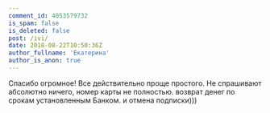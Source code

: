 ```yaml
---
comment_id: 4053579732
is_spam: false
is_deleted: false
post: /ivi/
date: 2018-08-22T10:50:36Z
author_fullname: 'Екатерина'
author_is_anon: true
---
```


<p>Спасибо огромное! Все действительно проще простого. Не спрашивают абсолютно ничего, номер карты не полностью. возврат денег по срокам установленным Банком. и отмена подписки)))</p>
